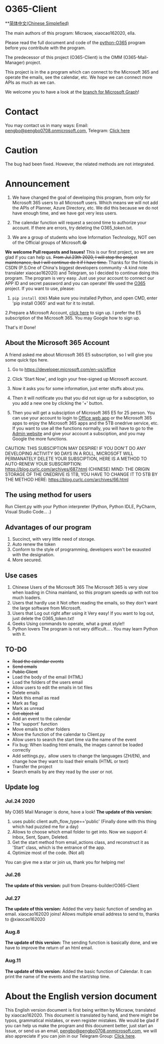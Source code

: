 # O365-Client

**[简体中文(Chinese Simplefied)](https://github.com/Fuider/O365-Client)

The main authors of this program: Micraow, xiaocao162020, ella.

Please read the full document and code of the [python-O365](https://github.com/O365/python-o365) program before you contribute with the program.

The predecessor of this project (O365-Client) is the OMM (O365-Mail-Manager) project.

This project is in the a program which can connect to the Microsoft 365 and operate the emails, see the calendar, etc. We hope we can connect more APIs as much as we can.

We welcome you to have a look at the [branch for Microsoft Graph](https://github.com/Fuider/MSGraph-Client)!

# Contact

You may contact us in many ways: Email: [pengbo@pengbo0708.onmicrosoft.com](mailto:pengbo@pengbo0708.onmicrosoft.com), Telegram: [Click here](https://t.me/fuider)

# Caution

The bug had been fixed. However, the related methods are not integrated.

# Announcement

1. We have changed the goal of developing this program, from only for Microsoft 365 users to all Microsoft users. Which means we will not add the APIs of Planner, Azure Directory, etc. We did this because we do not have enough time, and we have got very less users.

2. The calendar function will request a second time to authorize your account. If there are errors, try deleting the O365_token.txt.

3. We are a group of students who love Information Technology, NOT oen of the Official groups of Microsoft.😂

**We welcome Pull requests and Issues!**
This is our first project, so we are glad if you can help us.
~~From Jul.23th 2020, I will stop the project maintenance, but I will continue do it if I have time.~~
Thanks for the friends in CSDN (P.S.One of China's biggest developers community -A kind note translater xiaocao162020) and Telegram, so I decided to continue doing this program.
The program is very easy. Just use your account to connect our APP ID and secret password and you can operate! We used the [O365](https://github.com/O365/python-o365) project.
If you want to use, please:

1. `pip install O365` Make sure you installed Python, and open CMD, enter 'pip install O365' and wait for it to install.

2.Prepare a Microsoft Account, [click here](https://account.microsoft.com/account?lang=en-us) to sign up. I prefer the E5 subscription of the Microsoft 365. You may Google how to sign up.

That's it! Done!

## About the Microsoft 365 Account

A friend asked me about Microsoft 365 E5 subscription, so I will give you some quick tips here.

1. Go to https://developer.microsoft.com/en-us/office

2. Click 'Start Now', and login your free-signed up Microsoft account.

3. Now it asks you for some information, just enter stuffs about you.

4. Then it will notificate you that you did not sign up for a subsciption, so you add a new one by clicking the '+' button.

5. Then you will get a subsciption of Microsoft 365 E5 for 25 person. You can use your account to login to [Office web app](https://office.com) or the Microsoft 365 apps to enjoy the Microsoft 365 apps and the 5TB onedrive service, etc. If you want to use all the functions normally, you will have to go to the [Admin website](https://admin.microsoft.com) and give your account a subsciption, and you may Google the more functions.

CAUTION: THIS SUBSCIPTION MAY DESPIRE! IF YOU DON'T DO ANY DEVELOPING ACTIVITY 90 DAYS IN A ROLL, MICROSOFT WILL PERMANATELY DELETE YOUR SUBSCIPTION, HERE IS A METHOD TO AUTO-RENEW YOUR SUBSCRIPTION: https://blog.curlc.com/archives/687.html (CHINESE)
MIND: THE ORIGIN STORAGE OF THE ONEDRIVE IS 1TB, YOU HAVE TO CHANGE IT TO 5TB BY THE METHOD HERE: https://blog.curlc.com/archives/66.html

## The using method for users

Run Client.py with your Python interpreter (Python, Python IDLE, PyCharm, Visual Studio Code... .)

## Advantages of our program

1. Succinct, with very little need of storage.
2. Auto renew the token
3. Conform to the style of programming, developers won't be exausted with the designation.
4. More secured.

## Use cases

1. Chinese Users of the Microsoft 365
   The Microsoft 365 is very slow when loading in China mainland, so this program speeds up with not too much loaders.
2. Users that hardly use it
   Not often reading the emails, so they don't want the large software from Microsoft.
3. Users that Log out right after using it
   Very easy! If you want to log out, just delete the O365_token.txt!
4. Geeks
   Using commands to operate, what a great style!!
5. Python lovers
   The program is not very difficult... . You may learn Python with it.

## TO-DO

- ~~Read the calendar events~~
- ~~Send emails~~
- ~~Public Client~~
- Load the body of the email (HTML)
- Load the folders of the users email
- Allow users to edit the emails in txt files
- Delete emails
- Mark this email as read
- Mark as flag
- Mark as unread
- ~~Get object-id~~
- Add an event to the calendar
- The 'support' function
- Move emails to other folders
- Move the function of the calendar to Client.py
- Allow users to search the start time via the name of the event
- Fix bug: When loading html emails, the images cannot be loaded correctly
- Add settings.py，allow users to change the languages (ZH/EN), and change how they want to load their emails (HTML or text)
- Transfer the project
- Search emails by are they read by the user or not.

## Update log

### Jul.24 2020

My O365 Mail Manager is done, have a look!
**The update of this version:**

1. uses public client auth_flow_type=='public'
   (Finally done with this thing which had puzzled me for a day)
2. Allows to choose which email folder to get into.
   Now we support 4: Inbox, Sent, Spam, Deleted.
3. Get the start method from email_actions class, and reconstruct it as 'Start' class, which is the entrance of the app.
4. Optimize most of the code. (Not all)

You can give me a star or join us, thank you for helping me!

### Jul.26

**The update of this version:**
pull from Dreams-builder/O365-Client

### Jul.27

**The update of this version:**
Added the very basic function of sending an email.
xiaocao162020 joins!
Allows multiple email address to send to, thanks to @xiaocao162020

### Aug.8

**The update of this version:**
The sending function is basically done, and we have to improve the return of an html email.

### Aug.11

**The update of this version:**
Added the basic function of Calendar. It can print the name of the events and the start/stop time.

# About the English version document

This English version document is first being written by Micraow, translated by xiaocao162020. This document is translated by hand, and there might be typos, grammatical mistakes, or even register mistakes. We would be glad if you can help us make the program and this document better, just start an Issue, or send us an email, [pengbo@pengbo0708.onmicrosoft.com](mailto:pengbo@pengbo0708.onmicrosoft.com), we will also appreciate if you can join in our Telegram Group: [Click here](https://t.me/fuider).

